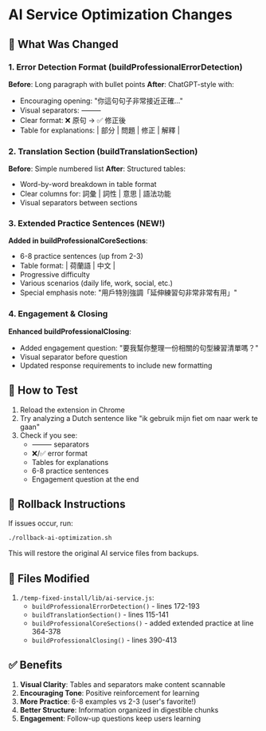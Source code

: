# AI Service Optimization Changes

## 🎯 What Was Changed

### 1. Error Detection Format (buildProfessionalErrorDetection)
**Before**: Long paragraph with bullet points
**After**: ChatGPT-style with:
- Encouraging opening: "你這句句子非常接近正確..."
- Visual separators: ⸻
- Clear format: ❌ 原句 → ✅ 修正後
- Table for explanations: | 部分 | 問題 | 修正 | 解釋 |

### 2. Translation Section (buildTranslationSection)
**Before**: Simple numbered list
**After**: Structured tables:
- Word-by-word breakdown in table format
- Clear columns for: 詞彙 | 詞性 | 意思 | 語法功能
- Visual separators between sections

### 3. Extended Practice Sentences (NEW!)
**Added in buildProfessionalCoreSections**:
- 6-8 practice sentences (up from 2-3)
- Table format: | 荷蘭語 | 中文 |
- Progressive difficulty
- Various scenarios (daily life, work, social, etc.)
- Special emphasis note: "用戶特別強調「延伸練習句非常非常有用」"

### 4. Engagement & Closing
**Enhanced buildProfessionalClosing**:
- Added engagement question: "要我幫你整理一份相關的句型練習清單嗎？"
- Visual separator before question
- Updated response requirements to include new formatting

## 🔧 How to Test

1. Reload the extension in Chrome
2. Try analyzing a Dutch sentence like "ik gebruik mijn fiet om naar werk te gaan"
3. Check if you see:
   - ⸻ separators
   - ❌/✅ error format
   - Tables for explanations
   - 6-8 practice sentences
   - Engagement question at the end

## 🔄 Rollback Instructions

If issues occur, run:
```bash
./rollback-ai-optimization.sh
```

This will restore the original AI service files from backups.

## 📝 Files Modified

1. `/temp-fixed-install/lib/ai-service.js`:
   - `buildProfessionalErrorDetection()` - lines 172-193
   - `buildTranslationSection()` - lines 115-141
   - `buildProfessionalCoreSections()` - added extended practice at line 364-378
   - `buildProfessionalClosing()` - lines 390-413

## ✅ Benefits

1. **Visual Clarity**: Tables and separators make content scannable
2. **Encouraging Tone**: Positive reinforcement for learning
3. **More Practice**: 6-8 examples vs 2-3 (user's favorite!)
4. **Better Structure**: Information organized in digestible chunks
5. **Engagement**: Follow-up questions keep users learning